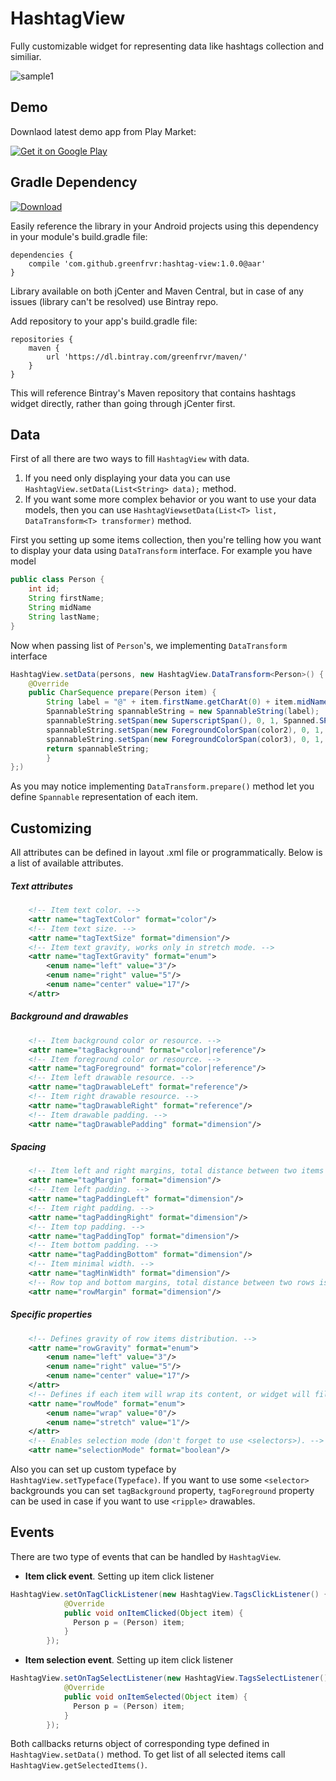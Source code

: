 # HashtagView
Fully customizable widget for representing data like hashtags collection and similiar.

![sample1](https://github.com/greenfrvr/hashtag-view/blob/master/screenshots/screen1.png)

## Demo
Downlaod latest demo app from Play Market:

<a href="https://play.google.com/store/apps/details?id=com.greenfrvr.hashtagview.sample">
  <img alt="Get it on Google Play"
       src="https://developer.android.com/images/brand/en_generic_rgb_wo_60.png" />
</a>

## Gradle Dependency
[ ![Download](https://api.bintray.com/packages/greenfrvr/maven/hashtag-view/images/download.svg) ](https://bintray.com/greenfrvr/maven/hashtag-view/_latestVersion)

Easily reference the library in your Android projects using this dependency in your module's build.gradle file:

```Gradle 
dependencies {
    compile 'com.github.greenfrvr:hashtag-view:1.0.0@aar'
}
```
Library available on both jCenter and Maven Central, but in case of any issues (library can't be resolved) use Bintray repo.

Add repository to your app's build.gradle file:
```Gradle
repositories {
    maven {
        url 'https://dl.bintray.com/greenfrvr/maven/'
    }
}
```
This will reference Bintray's Maven repository that contains hashtags widget directly, rather than going through jCenter first.

## Data

First of all there are two ways to fill `HashtagView` with data. 

1. If you need only displaying your data you can use `HashtagView.setData(List<String> data);` method.
2. If you want some more complex behavior or you want to use your data models, then you can use `HashtagViewsetData(List<T> list, DataTransform<T> transformer)` method.

First you setting up some items collection, then you're telling how you want to display your data using `DataTransform` interface.
For example you have model 

```java
public class Person {
    int id;
    String firstName;
    String midName
    String lastName;
}
```
Now when passing list of `Person`'s, we implementing `DataTransform` interface
```java
HashtagView.setData(persons, new HashtagView.DataTransform<Person>() {
    @Override
    public CharSequence prepare(Person item) {
        String label = "@" + item.firstName.getCharAt(0) + item.midName.getCharAt(0) + item.lastName;
        SpannableString spannableString = new SpannableString(label);
        spannableString.setSpan(new SuperscriptSpan(), 0, 1, Spanned.SPAN_EXCLUSIVE_EXCLUSIVE);
        spannableString.setSpan(new ForegroundColorSpan(color2), 0, 1, Spanned.SPAN_EXCLUSIVE_EXCLUSIVE);
        spannableString.setSpan(new ForegroundColorSpan(color3), 0, 1, Spanned.SPAN_EXCLUSIVE_EXCLUSIVE);
        return spannableString;
        }
};)
```
As you may notice implementing `DataTransform.prepare()` method let you define `Spannable` representation of each item.

## Customizing
All attributes can be defined in layout .xml file or programmatically. Below is a list of available attributes.

##### Text attributes
```xml
    <!-- Item text color. -->
    <attr name="tagTextColor" format="color"/>
    <!-- Item text size. -->
    <attr name="tagTextSize" format="dimension"/>
    <!-- Item text gravity, works only in stretch mode. -->
    <attr name="tagTextGravity" format="enum">
        <enum name="left" value="3"/>
        <enum name="right" value="5"/>
        <enum name="center" value="17"/>
    </attr>
```
##### Background and drawables
```xml
    <!-- Item background color or resource. -->
    <attr name="tagBackground" format="color|reference"/>
    <!-- Item foreground color or resource. -->
    <attr name="tagForeground" format="color|reference"/>
    <!-- Item left drawable resource. -->
    <attr name="tagDrawableLeft" format="reference"/>
    <!-- Item right drawable resource. -->
    <attr name="tagDrawableRight" format="reference"/>
    <!-- Item drawable padding. -->
    <attr name="tagDrawablePadding" format="dimension"/>
```
##### Spacing 
```xml
    <!-- Item left and right margins, total distance between two items in a row is be 2 * tagMergin. -->
    <attr name="tagMargin" format="dimension"/>
    <!-- Item left padding. -->
    <attr name="tagPaddingLeft" format="dimension"/>
    <!-- Item right padding. -->
    <attr name="tagPaddingRight" format="dimension"/>
    <!-- Item top padding. -->
    <attr name="tagPaddingTop" format="dimension"/>
    <!-- Item bottom padding. -->
    <attr name="tagPaddingBottom" format="dimension"/>
    <!-- Item minimal width. -->
    <attr name="tagMinWidth" format="dimension"/>
    <!-- Row top and bottom margins, total distance between two rows is 2 * rowMargin. -->
    <attr name="rowMargin" format="dimension"/>
```
##### Specific properties
```xml
    <!-- Defines gravity of row items distribution. -->
    <attr name="rowGravity" format="enum">
        <enum name="left" value="3"/>
        <enum name="right" value="5"/>
        <enum name="center" value="17"/>
    </attr>
    <!-- Defines if each item will wrap its content, or widget will fill all given width. -->
    <attr name="rowMode" format="enum">
        <enum name="wrap" value="0"/>
        <enum name="stretch" value="1"/>
    </attr>
    <!-- Enables selection mode (don't forget to use <selectors>). -->
    <attr name="selectionMode" format="boolean"/>
```
Also you can set up custom typeface by `HashtagView.setTypeface(Typeface)`.
If you want to use some `<selector>` backgrounds you can set `tagBackground` property, `tagForeground` property can be used in case if you want to use `<ripple>` drawables.

## Events
There are two type of events that can be handled by `HashtagView`.

- **Item click event**. Setting up item click listener 
```java
HashtagView.setOnTagClickListener(new HashtagView.TagsClickListener() {
            @Override
            public void onItemClicked(Object item) {
              Person p = (Person) item;
            }
        });
```
- **Item selection event**. Setting up item click listener 
```java
HashtagView.setOnTagSelectListener(new HashtagView.TagsSelectListener() {
            @Override
            public void onItemSelected(Object item) {
              Person p = (Person) item;
            }
        });
```
Both callbacks returns object of corresponding type defined in `HashtagView.setData()` method. To get list of all selected items call `HashtagView.getSelectedItems()`. 
        
